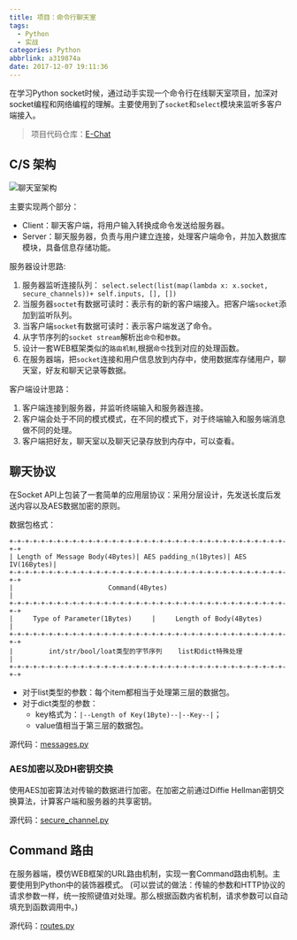 ```yaml
---
title: 项目：命令行聊天室
tags:
  - Python
  - 实战
categories: Python
abbrlink: a319874a
date: 2017-12-07 19:11:36
---
```


在学习Python socket时候，通过动手实现一个命令行在线聊天室项目，加深对socket编程和网络编程的理解。主要使用到了`socket`和`select`模块来监听多客户端接入。
<!-- more -->

> 项目代码仓库：[E-Chat](https://github.com/zhongshangwu/E-Chat)

## C/S 架构
![聊天室架构](/images/聊天室架构.png)

主要实现两个部分：

- Client：聊天客户端，将用户输入转换成命令发送给服务器。
- Server：聊天服务器，负责与用户建立连接，处理客户端命令，并加入数据库模块，具备信息存储功能。

服务器设计思路:

1. 服务器监听连接队列：
    `select.select(list(map(lambda x: x.socket, secure_channels))+ self.inputs, [], [])`
2. 当服务器`soctet`有数据可读时：表示有的新的客户端接入。把客户端`socket`添加到监听队列。
3. 当客户端`socket`有数据可读时：表示客户端发送了命令。
4. 从字节序列的`socket stream`解析出`命令`和`参数`。
5. 设计一套WEB框架类似的`路由机制`,根据`命令`找到对应的处理函数。
6. 在服务器端，把`socket`连接和用户信息放到内存中，使用数据库存储用户，聊天室，好友和聊天记录等数据。

客户端设计思路：

1. 客户端连接到服务器，并监听终端输入和服务器连接。
2. 客户端会处于不同的模式模式，在不同的模式下，对于终端输入和服务端消息做不同的处理。
3. 客户端把好友，聊天室以及聊天记录存放到内存中，可以查看。


## 聊天协议

在Socket API上包装了一套简单的应用层协议：采用分层设计，先发送长度后发送内容以及AES数据加密的原则。

数据包格式：
```
+-+-+-+-+-+-+-+-+-+-+-+-+-+-+-+-+-+-+-+-+-+-+-+-+-+-+-+-+-+-+-+-+-+-+-+-+
| Length of Message Body(4Bytes)| AES padding_n(1Bytes)| AES IV(16Bytes)|
+-+-+-+-+-+-+-+-+-+-+-+-+-+-+-+-+-+-+-+-+-+-+-+-+-+-+-+-+-+-+-+-+-+-+-+-+
|                        Command(4Bytes)                                |
+-+-+-+-+-+-+-+-+-+-+-+-+-+-+-+-+-+-+-+-+-+-+-+-+-+-+-+-+-+-+-+-+-+-+-+-+
|     Type of Parameter(1Bytes)     |     Length of Body(4Bytes)        |
+-+-+-+-+-+-+-+-+-+-+-+-+-+-+-+-+-+-+-+-+-+-+-+-+-+-+-+-+-+-+-+-+-+-+-+-+
|         int/str/bool/loat类型的字节序列    list和dict特殊处理             |
+-+-+-+-+-+-+-+-+-+-+-+-+-+-+-+-+-+-+-+-+-+-+-+-+-+-+-+-+-+-+-+-+-+-+-+-+
```

- 对于list类型的参数：每个item都相当于处理第三层的数据包。
- 对于dict类型的参数：
    - key格式为：`|--Length of Key(1Byte)--|--Key--|`；
    - value值相当于第三层的数据包。

源代码：[messages.py](https://github.com/zhongshangwu/E-Chat/blob/master/messages.py)

### AES加密以及DH密钥交换

使用AES加密算法对传输的数据进行加密。在加密之前通过Diffie Hellman密钥交换算法，计算客户端和服务器的共享密钥。

源代码：[secure_channel.py](https://github.com/zhongshangwu/E-Chat/blob/master/secure_channel.py)


## Command 路由

在服务器端，模仿WEB框架的URL路由机制，实现一套Command路由机制。主要使用到Python中的装饰器模式。
(可以尝试的做法：传输的参数和HTTP协议的请求参数一样，统一按照键值对处理。那么根据函数内省机制，请求参数可以自动填充到函数调用中。)

源代码：[routes.py](https://github.com/zhongshangwu/E-Chat/blob/master/server/routes.py)

